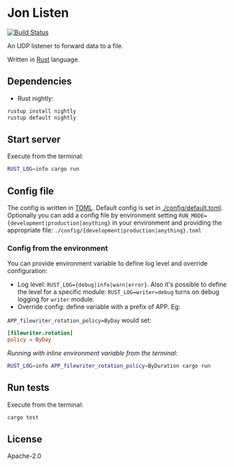 Jon Listen
=================================
[![Build Status](https://travis-ci.org/cspinetta/jon-listen.svg?branch=master)](https://travis-ci.org/cspinetta/jon-listen)

An UDP listener to forward data to a file.

Written in [Rust] language.

## Dependencies

- Rust nightly:

```bash
rustup install nightly
rustup default nightly

```

## Start server

Execute from the terminal:

```bash
RUST_LOG=info cargo run
```

## Config file
The config is written in [TOML].
Default config is set in [./config/default.toml](https://github.com/cspinetta/jon-listen/blob/master/config/default.toml).
Optionally you can add a config file by environment setting `RUN_MODE={development|production|anything}` in your environment and providing the appropriate file: `./config/{development|production|anything}.toml`

### Config from the environment

You can provide environment variable to define log level and override configuration:

* Log level: `RUST_LOG={debug|info|warn|error}`. Also it's possible to define the level for a specific module: `RUST_LOG=writer=debug` turns on debug logging for `writer` module.
* Override config: define variable with a prefix of APP. Eg:

`APP_filewriter_rotation_policy=ByDay` would set:

```toml
[filewriter.rotation]
policy = ByDay
```

*Running with inline environment variable from the terminal:*

```bash
RUST_LOG=info APP_filewriter_rotation_policy=ByDuration cargo run
```


## Run tests

Execute from the terminal:

```bash
cargo test
```

## License

Apache-2.0

[Rust]:https://www.rust-lang.org/en-US/index.html
[TOML]:https://github.com/toml-lang/toml
